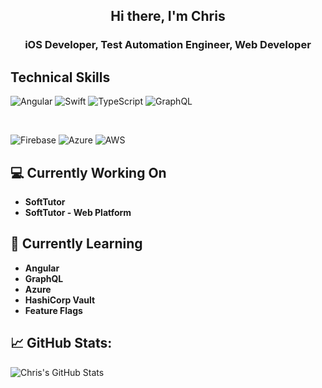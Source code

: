 <h2 align="center">
  Hi there, I'm Chris
</h2>

<h3 align="center">
  iOS Developer, Test Automation Engineer, Web Developer 
</h3>

## Technical Skills
![Angular](https://img.shields.io/badge/angular-%23DD0031.svg?style=for-the-badge&logo=angular&logoColor=white)
![Swift](https://img.shields.io/badge/swift-F54A2A?style=for-the-badge&logo=swift&logoColor=white)
![TypeScript](https://img.shields.io/badge/typescript-%23007ACC.svg?style=for-the-badge&logo=typescript&logoColor=white)
![GraphQL](https://img.shields.io/badge/-GraphQL-E10098?style=for-the-badge&logo=graphql&logoColor=white)

</br>

![Firebase](https://img.shields.io/badge/Firebase-039BE5?style=for-the-badge&logo=Firebase&logoColor=white)
![Azure](https://img.shields.io/badge/azure-%230072C6.svg?style=for-the-badge&logo=microsoftazure&logoColor=white)
![AWS](https://img.shields.io/badge/AWS-%23FF9900.svg?style=for-the-badge&logo=amazon-aws&logoColor=white)




## 💻 Currently Working On
- **SoftTutor** 
- **SoftTutor - Web Platform**

## 🌱 Currently Learning
- **Angular**
- **GraphQL**
- **Azure**
- **HashiCorp Vault**
- **Feature Flags**

## 📈 GitHub Stats: 
![Chris's GitHub Stats](https://github-readme-stats.vercel.app/api?username=ChrisBakaloff&count_private=true&show_icons=true&theme=dark)

